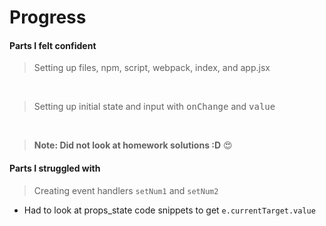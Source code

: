 # Progress


#### Parts I felt confident
> Setting up files, npm, script, webpack, index, and app.jsx
<br>

> Setting up initial state and input with <kbd>onChange</kbd> and <kbd>value</kbd> 
<br>

> **Note: Did not look at homework solutions :D** :heart_eyes: 

#### Parts I struggled with
> Creating event handlers `setNum1` and `setNum2`
  * Had to look at props_state code snippets to get `e.currentTarget.value` 

